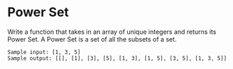 # Power Set
Write a function that takes in an array of unique integers and returns its Power Set. A Power Set is a set of all the subsets of a set.

```
Sample input: [1, 3, 5]
Sample output: [[], [1], [3], [5], [1, 3], [1, 5], [3, 5], [1, 3, 5]]
```
